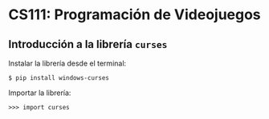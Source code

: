 # CS111: Programación de Videojuegos

## Introducción a la librería $\texttt{curses}$

Instalar la librería desde el terminal:

~~~
$ pip install windows-curses
~~~

Importar la librería:

~~~
>>> import curses
~~~

